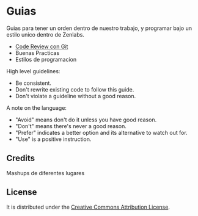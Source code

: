Guias
======

Guias para tener un orden dentro de nuestro trabajo, y programar bajo un estilo unico dentro de Zenlabs.

* [Code Review con Git](http://gitlab.zenlabs.net/zenlabs/guias/tree/master/code-review)
* Buenas Practicas
* Estilos de programacion

High level guidelines:

* Be consistent.
* Don't rewrite existing code to follow this guide.
* Don't violate a guideline without a good reason.

A note on the language:

* "Avoid" means don't do it unless you have good reason.
* "Don't" means there's never a good reason.
* "Prefer" indicates a better option and its alternative to watch out for.
* "Use" is a positive instruction.

Credits
-------

Mashups de diferentes lugares

License
-------

It is distributed under the [Creative Commons
Attribution License](http://creativecommons.org/licenses/by/3.0/).
